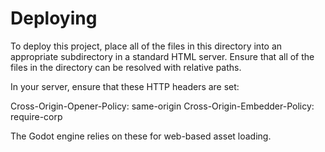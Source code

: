 # Deploying

To deploy this project, place all of the files in this directory into an appropriate subdirectory in a standard HTML server. Ensure that all of the files in the directory can be resolved with relative paths.

In your server, ensure that these HTTP headers are set:

Cross-Origin-Opener-Policy: same-origin
Cross-Origin-Embedder-Policy: require-corp

The Godot engine relies on these for web-based asset loading.